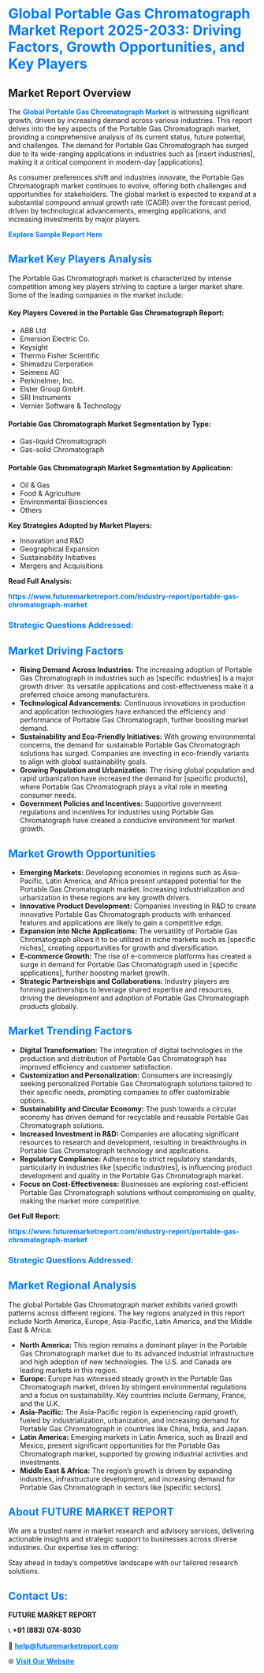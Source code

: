 <h1 style="color: #007BFF;">Global Portable Gas Chromatograph Market Report 2025-2033: Driving Factors, Growth Opportunities, and Key Players</h1>

<section id="overview">
<h2>Market Report Overview</h2>
<p>The <a href="https://www.futuremarketreport.com/industry-report/portable-gas-chromatograph-market" style="color: #007BFF; text-decoration: none;"><strong>Global Portable Gas Chromatograph Market</strong></a> is witnessing significant growth, driven by increasing demand across various industries. This report delves into the key aspects of the Portable Gas Chromatograph market, providing a comprehensive analysis of its current status, future potential, and challenges. The demand for Portable Gas Chromatograph has surged due to its wide-ranging applications in industries such as [insert industries], making it a critical component in modern-day [applications].</p>
<p>As consumer preferences shift and industries innovate, the Portable Gas Chromatograph market continues to evolve, offering both challenges and opportunities for stakeholders. The global market is expected to expand at a substantial compound annual growth rate (CAGR) over the forecast period, driven by technological advancements, emerging applications, and increasing investments by major players.</p>
</section>

<section id="overview">
<p><a href="https://www.futuremarketreport.com/request-sample/reportId=57809" style="color: #007BFF; text-decoration: none;"><strong>Explore Sample Report Here</strong></a></p>
</section>

<section id="key-players">
<h2 style="color: #007BFF;">Market Key Players Analysis</h2>
<p>The Portable Gas Chromatograph market is characterized by intense competition among key players striving to capture a larger market share. Some of the leading companies in the market include:</p>
<h4>Key Players Covered in the Portable Gas Chromatograph Report:</h4>
<ul><li>ABB Ltd</li><li>Emersion Electric Co.</li><li>Keysight</li><li>Thermo Fisher Scientific</li><li>Shimadzu Corporation</li><li>Seimens AG</li><li>Perkinelmer, Inc.</li><li>Elster Group GmbH.</li><li>SRI Instruments</li><li>Vernier Software &amp; Technology</li></ul>
<h4>Portable Gas Chromatograph Market Segmentation by Type:</h4>
<ul><li>Gas-liquid Chromatograph</li><li>Gas-solid Chromatograph</li></ul>

<h4>Portable Gas Chromatograph Market Segmentation by Application:</h4>
<ul><li>Oil &amp; Gas</li><li>Food &amp; Agriculture</li><li>Environmental Biosciences</li><li>Others</li></ul>
<p><strong>Key Strategies Adopted by Market Players:</strong></p>
<ul>
<li>Innovation and R&D</li>
<li>Geographical Expansion</li>
<li>Sustainability Initiatives</li>
<li>Mergers and Acquisitions</li>
</ul>
</section>

<section>
<p><strong>Read Full Analysis: </strong></p><a href="https://www.futuremarketreport.com/industry-report/portable-gas-chromatograph-market" style="color: #007BFF; text-decoration: none;"><strong>https://www.futuremarketreport.com/industry-report/portable-gas-chromatograph-market</strong></a>
<h3 style="color: #007BFF;">Strategic Questions Addressed:</h3>
</section>

<section id="driving-factors">
<h2 style="color: #007BFF;">Market Driving Factors</h2>
<ul>
<li><strong>Rising Demand Across Industries:</strong> The increasing adoption of Portable Gas Chromatograph in industries such as [specific industries] is a major growth driver. Its versatile applications and cost-effectiveness make it a preferred choice among manufacturers.</li>
<li><strong>Technological Advancements:</strong> Continuous innovations in production and application technologies have enhanced the efficiency and performance of Portable Gas Chromatograph, further boosting market demand.</li>
<li><strong>Sustainability and Eco-Friendly Initiatives:</strong> With growing environmental concerns, the demand for sustainable Portable Gas Chromatograph solutions has surged. Companies are investing in eco-friendly variants to align with global sustainability goals.</li>
<li><strong>Growing Population and Urbanization:</strong> The rising global population and rapid urbanization have increased the demand for [specific products], where Portable Gas Chromatograph plays a vital role in meeting consumer needs.</li>
<li><strong>Government Policies and Incentives:</strong> Supportive government regulations and incentives for industries using Portable Gas Chromatograph have created a conducive environment for market growth.</li>
</ul>
</section>

<section id="growth-opportunities">
<h2 style="color: #007BFF;">Market Growth Opportunities</h2>
<ul>
<li><strong>Emerging Markets:</strong> Developing economies in regions such as Asia-Pacific, Latin America, and Africa present untapped potential for the Portable Gas Chromatograph market. Increasing industrialization and urbanization in these regions are key growth drivers.</li>
<li><strong>Innovative Product Development:</strong> Companies investing in R&D to create innovative Portable Gas Chromatograph products with enhanced features and applications are likely to gain a competitive edge.</li>
<li><strong>Expansion into Niche Applications:</strong> The versatility of Portable Gas Chromatograph allows it to be utilized in niche markets such as [specific niches], creating opportunities for growth and diversification.</li>
<li><strong>E-commerce Growth:</strong> The rise of e-commerce platforms has created a surge in demand for Portable Gas Chromatograph used in [specific applications], further boosting market growth.</li>
<li><strong>Strategic Partnerships and Collaborations:</strong> Industry players are forming partnerships to leverage shared expertise and resources, driving the development and adoption of Portable Gas Chromatograph products globally.</li>
</ul>
</section>

<section id="trending-factors">
<h2 style="color: #007BFF;">Market Trending Factors</h2>
<ul>
<li><strong>Digital Transformation:</strong> The integration of digital technologies in the production and distribution of Portable Gas Chromatograph has improved efficiency and customer satisfaction.</li>
<li><strong>Customization and Personalization:</strong> Consumers are increasingly seeking personalized Portable Gas Chromatograph solutions tailored to their specific needs, prompting companies to offer customizable options.</li>
<li><strong>Sustainability and Circular Economy:</strong> The push towards a circular economy has driven demand for recyclable and reusable Portable Gas Chromatograph solutions.</li>
<li><strong>Increased Investment in R&D:</strong> Companies are allocating significant resources to research and development, resulting in breakthroughs in Portable Gas Chromatograph technology and applications.</li>
<li><strong>Regulatory Compliance:</strong> Adherence to strict regulatory standards, particularly in industries like [specific industries], is influencing product development and quality in the Portable Gas Chromatograph market.</li>
<li><strong>Focus on Cost-Effectiveness:</strong> Businesses are exploring cost-efficient Portable Gas Chromatograph solutions without compromising on quality, making the market more competitive.</li>
</ul>
</section>

<section>
<p><strong>Get Full Report: </strong></p><a href="https://www.futuremarketreport.com/industry-report/portable-gas-chromatograph-market" style="color: #007BFF; text-decoration: none;"><strong>https://www.futuremarketreport.com/industry-report/portable-gas-chromatograph-market</strong></a>
<h3 style="color: #007BFF;">Strategic Questions Addressed:</h3>
</section>


<section id="regional-analysis">
<h2 style="color: #007BFF;">Market Regional Analysis</h2>
<p>The global Portable Gas Chromatograph market exhibits varied growth patterns across different regions. The key regions analyzed in this report include North America, Europe, Asia-Pacific, Latin America, and the Middle East & Africa:</p>
<ul>
<li><strong>North America:</strong> This region remains a dominant player in the Portable Gas Chromatograph market due to its advanced industrial infrastructure and high adoption of new technologies. The U.S. and Canada are leading markets in this region.</li>
<li><strong>Europe:</strong> Europe has witnessed steady growth in the Portable Gas Chromatograph market, driven by stringent environmental regulations and a focus on sustainability. Key countries include Germany, France, and the U.K.</li>
<li><strong>Asia-Pacific:</strong> The Asia-Pacific region is experiencing rapid growth, fueled by industrialization, urbanization, and increasing demand for Portable Gas Chromatograph in countries like China, India, and Japan.</li>
<li><strong>Latin America:</strong> Emerging markets in Latin America, such as Brazil and Mexico, present significant opportunities for the Portable Gas Chromatograph market, supported by growing industrial activities and investments.</li>
<li><strong>Middle East & Africa:</strong> The region’s growth is driven by expanding industries, infrastructure development, and increasing demand for Portable Gas Chromatograph in sectors like [specific sectors].</li>
</ul>
</section>

<footer>
<h2 style="color: #007BFF;">About FUTURE MARKET REPORT</h2>
<p>We are a trusted name in market research and advisory services, delivering actionable insights and strategic support to businesses across diverse industries. Our expertise lies in offering:</p>

<p>Stay ahead in today’s competitive landscape with our tailored research solutions.</p>

<h2 style="color: #007BFF;">Contact Us:</h2>
<p><strong>FUTURE MARKET REPORT</strong></p>
<p>📞 <strong>+91 (883) 074-8030</strong></p>
<p>📧 <strong><a href="mailto:help@futuremarketreport.com" style="color: #007BFF;">help@futuremarketreport.com</a></strong></p>
<p>🌐 <strong><a href="https://www.futuremarketreport.com/" style="color: #007BFF;">Visit Our Website</a></strong></p>
</footer>